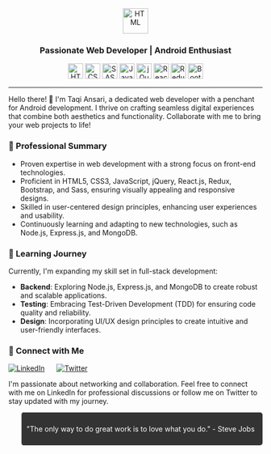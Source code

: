 <div align="center">
  <img alt="HTML" src="https://img.shields.io/badge/Taqi Ansari-black?logo=github " height=50>
  <h3>Passionate Web Developer | Android Enthusiast</h3>
</div>

<div align="center">
  <img alt="HTML" src="https://img.shields.io/badge/HTML-black?logo=HTML5"height=30>
  <img alt="CSS" src="https://img.shields.io/badge/CSS-black?logo=CSS3" height=30>
  <img alt="SASS" src="https://img.shields.io/badge/SASS-black?logo=SASS" height=30>
  <img alt="JavaScript" src="https://img.shields.io/badge/JavaScript-black?logo=JavaScript" height=30>
  <img alt="jQuery" src="https://img.shields.io/badge/jQuery-black?logo=jQuery" height=30>
  <img alt="React" src="https://img.shields.io/badge/React-black?logo=React" height=30>
  <img alt="Redux" src="https://img.shields.io/badge/Redux-black?logo=Redux" height=30>
  <img alt="Bootstrap" src="https://img.shields.io/badge/Bootstrap-black?logo=Bootstrap" height=30>
</div>

---

Hello there! 👋 I'm Taqi Ansari, a dedicated web developer with a penchant for Android development. I thrive on crafting seamless digital experiences that combine both aesthetics and functionality. Collaborate with me to bring your web projects to life!

### 💼 Professional Summary

- Proven expertise in web development with a strong focus on front-end technologies.
- Proficient in HTML5, CSS3, JavaScript, jQuery, React.js, Redux, Bootstrap, and Sass, ensuring visually appealing and responsive designs.
- Skilled in user-centered design principles, enhancing user experiences and usability.
- Continuously learning and adapting to new technologies, such as Node.js, Express.js, and MongoDB.

### 🌱 Learning Journey

Currently, I'm expanding my skill set in full-stack development:
- **Backend**: Exploring Node.js, Express.js, and MongoDB to create robust and scalable applications.
- **Testing**: Embracing Test-Driven Development (TDD) for ensuring code quality and reliability.
- **Design**: Incorporating UI/UX design principles to create intuitive and user-friendly interfaces.


### 🔗 Connect with Me

[![LinkedIn](https://img.shields.io/badge/LinkedIn-Connect-blue?style=for-the-badge&logo=linkedin)](https://www.linkedin.com/in/taqi42/) &nbsp;&nbsp;&nbsp;&nbsp; [![Twitter](https://img.shields.io/badge/Twitter-Follow-blue?style=for-the-badge&logo=twitter)](https://twitter.com/taqi_42)

I'm passionate about networking and collaboration. Feel free to connect with me on LinkedIn for professional discussions or follow me on Twitter to stay updated with my journey.

 <blockquote style="background-color: #333; padding: 10px; border-radius: 5px;">
   <p style="color: white;">"The only way to do great work is to love what you do." - Steve Jobs</p>
 </blockquote>
